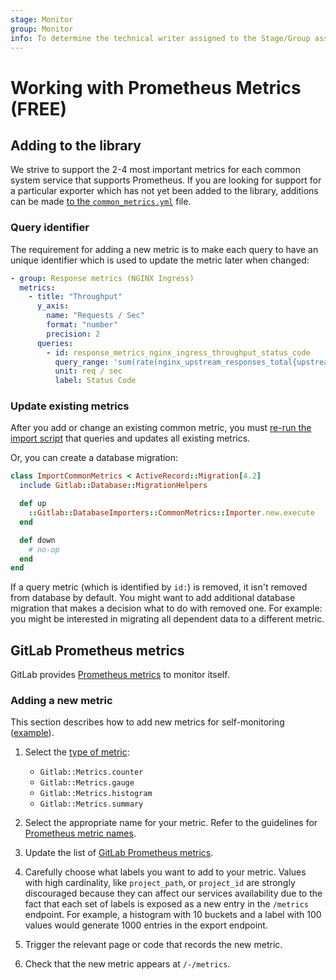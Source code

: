 ```yaml
---
stage: Monitor
group: Monitor
info: To determine the technical writer assigned to the Stage/Group associated with this page, see https://about.gitlab.com/handbook/engineering/ux/technical-writing/#assignments
---
```


# Working with Prometheus Metrics **(FREE)**

## Adding to the library

We strive to support the 2-4 most important metrics for each common system service that supports Prometheus. If you are looking for support for a particular exporter which has not yet been added to the library, additions can be made [to the `common_metrics.yml`](https://gitlab.com/gitlab-org/gitlab/blob/master/config/prometheus/common_metrics.yml) file.

### Query identifier

The requirement for adding a new metric is to make each query to have an unique identifier which is used to update the metric later when changed:

```yaml
- group: Response metrics (NGINX Ingress)
  metrics:
    - title: "Throughput"
      y_axis:
        name: "Requests / Sec"
        format: "number"
        precision: 2
      queries:
        - id: response_metrics_nginx_ingress_throughput_status_code
          query_range: 'sum(rate(nginx_upstream_responses_total{upstream=~"%{kube_namespace}-%{ci_environment_slug}-.*"}[2m])) by (status_code)'
          unit: req / sec
          label: Status Code
```

### Update existing metrics

After you add or change an existing common metric, you must [re-run the import script](../administration/raketasks/maintenance.md#import-common-metrics) that queries and updates all existing metrics.

Or, you can create a database migration:

```ruby
class ImportCommonMetrics < ActiveRecord::Migration[4.2]
  include Gitlab::Database::MigrationHelpers

  def up
    ::Gitlab::DatabaseImporters::CommonMetrics::Importer.new.execute
  end

  def down
    # no-op
  end
end
```

If a query metric (which is identified by `id:`) is removed, it isn't removed from database by default.
You might want to add additional database migration that makes a decision what to do with removed one.
For example: you might be interested in migrating all dependent data to a different metric.

## GitLab Prometheus metrics

GitLab provides [Prometheus metrics](../administration/monitoring/prometheus/gitlab_metrics.md)
to monitor itself.

### Adding a new metric

This section describes how to add new metrics for self-monitoring
([example](https://gitlab.com/gitlab-org/gitlab/-/merge_requests/15440)).

1. Select the [type of metric](https://gitlab.com/gitlab-org/prometheus-client-mmap#metrics):

   - `Gitlab::Metrics.counter`
   - `Gitlab::Metrics.gauge`
   - `Gitlab::Metrics.histogram`
   - `Gitlab::Metrics.summary`

1. Select the appropriate name for your metric. Refer to the guidelines
   for [Prometheus metric names](https://prometheus.io/docs/practices/naming/#metric-names).
1. Update the list of [GitLab Prometheus metrics](../administration/monitoring/prometheus/gitlab_metrics.md).
1. Carefully choose what labels you want to add to your metric. Values with high cardinality,
like `project_path`, or `project_id` are strongly discouraged because they can affect our services
availability due to the fact that each set of labels is exposed as a new entry in the `/metrics` endpoint.
For example, a histogram with 10 buckets and a label with 100 values would generate 1000
entries in the export endpoint.
1. Trigger the relevant page or code that records the new metric.
1. Check that the new metric appears at `/-/metrics`.
